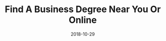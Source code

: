 ---
path: "programs/l/"
scramble: "B737890F"
date: "2018-10-29"
title: "Find A Business Degree Near You Or Online"
content: ""
components: "{'ads':0,'lrform':1}"
action: ""
areaOfStudy: "6B5B6155"
concentration: ""
collegeId: ""
headerText: ""
introText: ""
buttonText: ""
submitButtonText: ""
theme: "ce-sem-programs"
launchInLightbox: ""
template: ""
aosName: "business"
conName: ""
---